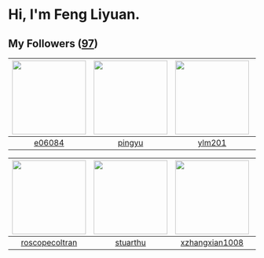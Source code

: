 # Hi, I'm Feng Liyuan.

## My Followers ([97](https://github.com/SunRunAway?tab=followers))

| <img src="https://avatars.githubusercontent.com/u/24450527?v=4" width="150" height="150" /> | <img src="https://avatars.githubusercontent.com/u/1907938?v=4" width="150" height="150" /> | <img src="https://avatars.githubusercontent.com/u/588162?v=4" width="150" height="150" /> | <img src="https://avatars.githubusercontent.com/u/35111?v=4" width="150" height="150" /> |
| :-----------------------------------------------------------------------------------------: | :----------------------------------------------------------------------------------------: | :---------------------------------------------------------------------------------------: | :--------------------------------------------------------------------------------------: |
|                             [e06084](https://github.com/e06084)                             |                             [pingyu](https://github.com/pingyu)                            |                            [ylm201](https://github.com/ylm201)                            |                            [why404](https://github.com/why404)                           |

| <img src="https://avatars.githubusercontent.com/u/24416962?v=4" width="150" height="150" /> | <img src="https://avatars.githubusercontent.com/u/16526001?v=4" width="150" height="150" /> | <img src="https://avatars.githubusercontent.com/u/15918072?v=4" width="150" height="150" /> | <img src="https://avatars.githubusercontent.com/u/829039?v=4" width="150" height="150" /> |
| :-----------------------------------------------------------------------------------------: | :-----------------------------------------------------------------------------------------: | :-----------------------------------------------------------------------------------------: | :---------------------------------------------------------------------------------------: |
|                     [roscopecoltran](https://github.com/roscopecoltran)                     |                           [stuarthu](https://github.com/stuarthu)                           |                     [xzhangxian1008](https://github.com/xzhangxian1008)                     |                          [flyer103](https://github.com/flyer103)                          |